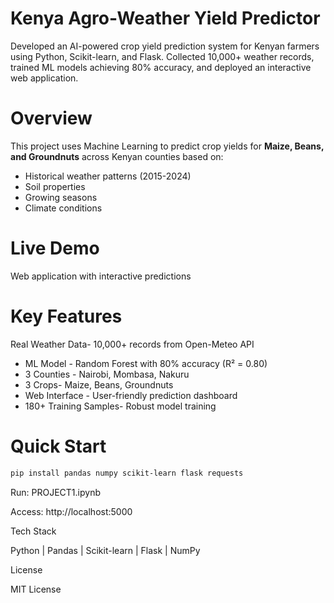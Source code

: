 # Kenya Agro-Weather Yield Predictor
Developed an AI-powered crop yield prediction system for Kenyan farmers using Python, Scikit-learn, and Flask. Collected 10,000+ weather records, trained ML models achieving 80% accuracy, and deployed an interactive web application.


# Overview

This project uses Machine Learning to predict crop yields for **Maize, Beans, and Groundnuts** across Kenyan counties based on:
- Historical weather patterns (2015-2024)
- Soil properties
- Growing seasons
- Climate conditions

# Live Demo
Web application with interactive predictions


# Key Features

Real Weather Data- 10,000+ records from Open-Meteo API

- ML Model - Random Forest with 80% accuracy (R² = 0.80)
- 3 Counties - Nairobi, Mombasa, Nakuru
- 3 Crops- Maize, Beans, Groundnuts
- Web Interface - User-friendly prediction dashboard
- 180+ Training Samples- Robust model training

# Quick Start

```bash
pip install pandas numpy scikit-learn flask requests
```

Run: PROJECT1.ipynb

Access: http://localhost:5000

 Tech Stack

Python | Pandas | Scikit-learn | Flask | NumPy

 License

MIT License

